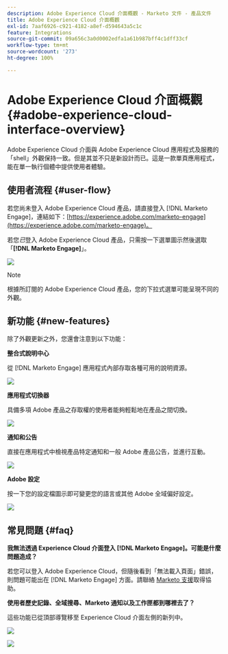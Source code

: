 ```yaml
---
description: Adobe Experience Cloud 介面概觀 - Marketo 文件 - 產品文件
title: Adobe Experience Cloud 介面概觀
exl-id: 7aaf6926-c921-4182-a8ef-d594643a5c1c
feature: Integrations
source-git-commit: 09a656c3a0d0002edfa1a61b987bff4c1dff33cf
workflow-type: tm+mt
source-wordcount: '273'
ht-degree: 100%

---
```


# Adobe Experience Cloud 介面概觀 {#adobe-experience-cloud-interface-overview}

Adobe Experience Cloud 介面與 Adobe Experience Cloud 應用程式及服務的「shell」外觀保持一致。但是其並不只是新設計而已。這是一款單頁應用程式，能在單一執行個體中提供使用者體驗。

## 使用者流程 {#user-flow}

若您尚未登入 Adobe Experience Cloud 產品，請直接登入 [!DNL Marketo Engage]，連結如下：[https://experience.adobe.com/marketo-engage](https://experience.adobe.com/marketo-engage)。

若您&#x200B;_已_&#x200B;登入 Adobe Experience Cloud 產品，只需按一下選單圖示然後選取「**[!DNL Marketo Engage]**」。

![](assets/unified-shell-overview-1.png)

>[!NOTE]
>
>根據所訂閱的 Adobe Experience Cloud 產品，您的下拉式選單可能呈現不同的外觀。

## 新功能 {#new-features}

除了外觀更新之外，您還會注意到以下功能：

**整合式說明中心**

從 [!DNL Marketo Engage] 應用程式內部存取各種可用的說明資源。

![](assets/unified-shell-overview-2.png)

**應用程式切換器**

具備多項 Adobe 產品之存取權的使用者能夠輕鬆地在產品之間切換。

![](assets/unified-shell-overview-3.png)

**通知和公告**

直接在應用程式中檢視產品特定通知和一般 Adobe 產品公告，並進行互動。

![](assets/unified-shell-overview-4.png)

**Adobe 設定**

按一下您的設定檔圖示即可變更您的語言或其他 Adobe 全域偏好設定。

![](assets/unified-shell-overview-5.png)

## 常見問題 {#faq}

**我無法透過 Experience Cloud 介面登入 [!DNL Marketo Engage]。可能是什麼問題造成？**

若您可以登入 Adobe Experience Cloud，但隨後看到「無法載入頁面」錯誤，則問題可能出在 [!DNL Marketo Engage] 方面。請聯絡 [Marketo 支援](https://nation.marketo.com/t5/support/ct-p/Support)取得協助。

**使用者歷史記錄、全域搜尋、Marketo 通知以及工作匣都到哪裡去了？**

這些功能已從頂部導覽移至 Experience Cloud 介面左側的新列中。

![](assets/unified-shell-overview-6.png)

![](assets/unified-shell-overview-7.png)
